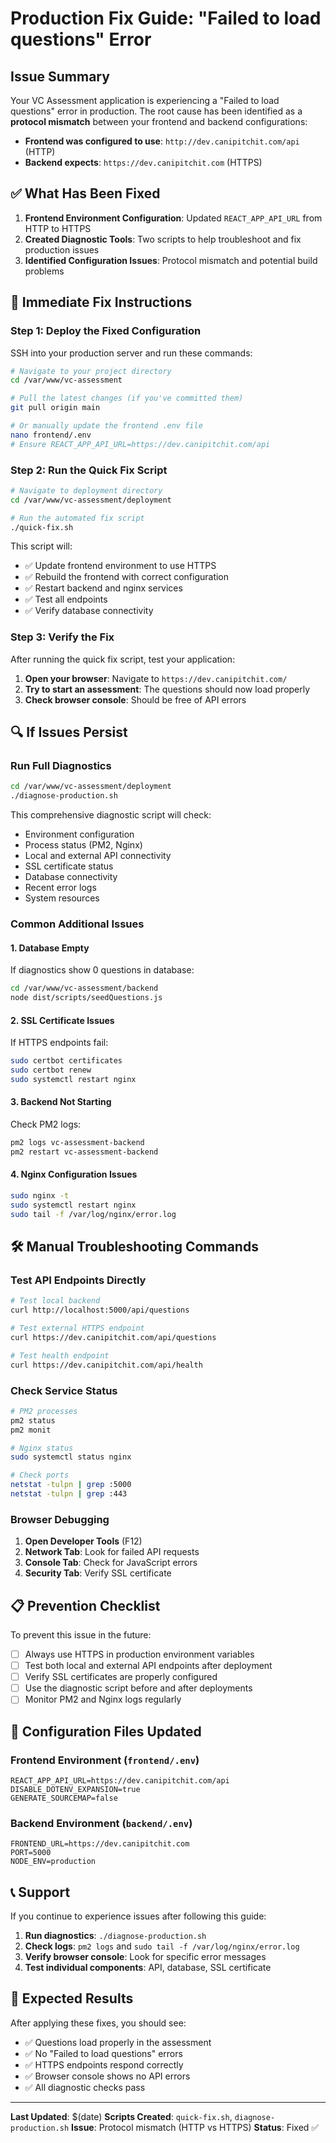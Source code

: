 # Production Fix Guide: "Failed to load questions" Error

## Issue Summary

Your VC Assessment application is experiencing a "Failed to load questions" error in production. The root cause has been identified as a **protocol mismatch** between your frontend and backend configurations:

- **Frontend was configured to use**: `http://dev.canipitchit.com/api` (HTTP)
- **Backend expects**: `https://dev.canipitchit.com` (HTTPS)

## ✅ What Has Been Fixed

1. **Frontend Environment Configuration**: Updated `REACT_APP_API_URL` from HTTP to HTTPS
2. **Created Diagnostic Tools**: Two scripts to help troubleshoot and fix production issues
3. **Identified Configuration Issues**: Protocol mismatch and potential build problems

## 🚀 Immediate Fix Instructions

### Step 1: Deploy the Fixed Configuration

SSH into your production server and run these commands:

```bash
# Navigate to your project directory
cd /var/www/vc-assessment

# Pull the latest changes (if you've committed them)
git pull origin main

# Or manually update the frontend .env file
nano frontend/.env
# Ensure REACT_APP_API_URL=https://dev.canipitchit.com/api
```

### Step 2: Run the Quick Fix Script

```bash
# Navigate to deployment directory
cd /var/www/vc-assessment/deployment

# Run the automated fix script
./quick-fix.sh
```

This script will:

- ✅ Update frontend environment to use HTTPS
- ✅ Rebuild the frontend with correct configuration
- ✅ Restart backend and nginx services
- ✅ Test all endpoints
- ✅ Verify database connectivity

### Step 3: Verify the Fix

After running the quick fix script, test your application:

1. **Open your browser**: Navigate to `https://dev.canipitchit.com/`
2. **Try to start an assessment**: The questions should now load properly
3. **Check browser console**: Should be free of API errors

## 🔍 If Issues Persist

### Run Full Diagnostics

```bash
cd /var/www/vc-assessment/deployment
./diagnose-production.sh
```

This comprehensive diagnostic script will check:

- Environment configuration
- Process status (PM2, Nginx)
- Local and external API connectivity
- SSL certificate status
- Database connectivity
- Recent error logs
- System resources

### Common Additional Issues

#### 1. Database Empty

If diagnostics show 0 questions in database:

```bash
cd /var/www/vc-assessment/backend
node dist/scripts/seedQuestions.js
```

#### 2. SSL Certificate Issues

If HTTPS endpoints fail:

```bash
sudo certbot certificates
sudo certbot renew
sudo systemctl restart nginx
```

#### 3. Backend Not Starting

Check PM2 logs:

```bash
pm2 logs vc-assessment-backend
pm2 restart vc-assessment-backend
```

#### 4. Nginx Configuration Issues

```bash
sudo nginx -t
sudo systemctl restart nginx
sudo tail -f /var/log/nginx/error.log
```

## 🛠️ Manual Troubleshooting Commands

### Test API Endpoints Directly

```bash
# Test local backend
curl http://localhost:5000/api/questions

# Test external HTTPS endpoint
curl https://dev.canipitchit.com/api/questions

# Test health endpoint
curl https://dev.canipitchit.com/api/health
```

### Check Service Status

```bash
# PM2 processes
pm2 status
pm2 monit

# Nginx status
sudo systemctl status nginx

# Check ports
netstat -tulpn | grep :5000
netstat -tulpn | grep :443
```

### Browser Debugging

1. **Open Developer Tools** (F12)
2. **Network Tab**: Look for failed API requests
3. **Console Tab**: Check for JavaScript errors
4. **Security Tab**: Verify SSL certificate

## 📋 Prevention Checklist

To prevent this issue in the future:

- [ ] Always use HTTPS in production environment variables
- [ ] Test both local and external API endpoints after deployment
- [ ] Verify SSL certificates are properly configured
- [ ] Use the diagnostic script before and after deployments
- [ ] Monitor PM2 and Nginx logs regularly

## 🔧 Configuration Files Updated

### Frontend Environment (`frontend/.env`)

```env
REACT_APP_API_URL=https://dev.canipitchit.com/api
DISABLE_DOTENV_EXPANSION=true
GENERATE_SOURCEMAP=false
```

### Backend Environment (`backend/.env`)

```env
FRONTEND_URL=https://dev.canipitchit.com
PORT=5000
NODE_ENV=production
```

## 📞 Support

If you continue to experience issues after following this guide:

1. **Run diagnostics**: `./diagnose-production.sh`
2. **Check logs**: `pm2 logs` and `sudo tail -f /var/log/nginx/error.log`
3. **Verify browser console**: Look for specific error messages
4. **Test individual components**: API, database, SSL certificate

## 🎯 Expected Results

After applying these fixes, you should see:

- ✅ Questions load properly in the assessment
- ✅ No "Failed to load questions" errors
- ✅ HTTPS endpoints respond correctly
- ✅ Browser console shows no API errors
- ✅ All diagnostic checks pass

---

**Last Updated**: $(date)
**Scripts Created**: `quick-fix.sh`, `diagnose-production.sh`
**Issue**: Protocol mismatch (HTTP vs HTTPS)
**Status**: Fixed ✅

